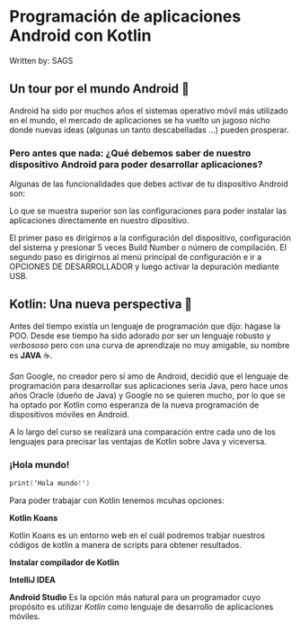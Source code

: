 # Programación de aplicaciones Android con Kotlin
Written by: SAGS
## Un tour por el mundo Android 📱

Android ha sido por muchos años el sistemas operativo móvil más utilizado en el mundo, el mercado de aplicaciones se ha vuelto un jugoso nicho donde nuevas ideas (algunas un tanto descabelladas ...) pueden prosperar. 

### Pero antes que nada: ¿Qué debemos saber de nuestro dispositivo Android para poder desarrollar aplicaciones?

Algunas de las funcionalidades que debes activar de tu dispositivo Android son:




Lo que se muestra superior son las configuraciones para poder instalar las aplicaciones directamente en nuestro dipositivo.

El primer paso es dirigirnos a la configuración del dispositivo, configuración del sistema y presionar 5 veces Build Number o número de compilación. 
El segundo paso es dirigirnos al menú principal de configuración e ir a OPCIONES DE DESARROLLADOR y luego activar la depuración mediante USB.

## Kotlin: Una nueva perspectiva 🌱

Antes del tiempo existía un lenguaje de programación que dijo: hágase la POO. Desde ese tiempo ha sido adorado por ser un lenguaje robusto y *verbososo* pero con una curva de aprendizaje no muy amigable, su nombre es **JAVA** ☕️.

*San* Google, no creador pero sí amo de Android, decidió que el lenguaje de programación para desarrollar sus aplicaciones sería Java, pero hace unos años Oracle (dueño de Java) y Google no se quieren mucho, por lo que se ha optado por Kotlin como esperanza de la nueva programación de dispositivos móviles en Android.

A lo largo del curso se realizará una comparación entre cada uno de los lenguajes para precisar las ventajas de Kotlin sobre Java y viceversa.

### ¡Hola mundo!

```kotlin
print('Hola mundo!')
```

Para poder trabajar con Kotlin tenemos mcuhas opciones:

**Kotlin Koans**

Kotlin Koans es un entorno web en el cuál podremos trabjar nuestros códigos de kotlin a manera de scripts para obtener resultados.

**Instalar compilador de Kotlin**

**IntelliJ IDEA**

**Android Studio**
Es la opción más natural para un programador cuyo propósito es utilizar *Kotlin* como lenguaje de desarrollo de aplicaciones móviles.


